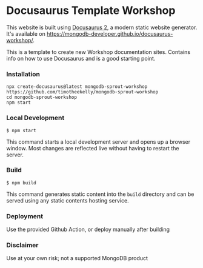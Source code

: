 # Docusaurus Template Workshop

This website is built using [Docusaurus 2](https://docusaurus.io/), a modern static website generator. It's available on https://mongodb-developer.github.io/docusaurus-workshop/.

This is a template to create new Workshop documentation sites. Contains info on how to use Docusaurus and is a good starting point.

### Installation

```
npx create-docusaurus@latest mongodb-sprout-workshop https://github.com/timotheekelly/mongodb-sprout-workshop
cd mongodb-sprout-workshop
npm start
```

### Local Development

```
$ npm start
```

This command starts a local development server and opens up a browser window. Most changes are reflected live without having to restart the server.

### Build

```
$ npm build
```

This command generates static content into the `build` directory and can be served using any static contents hosting service.

### Deployment

Use the provided Github Action, or deploy manually after building

### Disclaimer

Use at your own risk; not a supported MongoDB product
